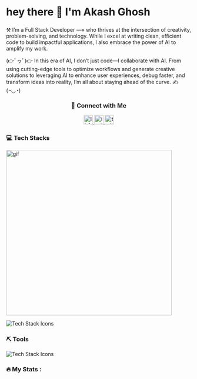 <h1 align="left">hey there 👋 I'm Akash Ghosh</h1>

###

<span style="fontWeight:bold;">⚒️ I’m a Full Stack Developer </span>—»<span align="left"> who thrives at the intersection of creativity, problem-solving, and technology. While I excel at writing clean, efficient code to build impactful applications, I also embrace the power of AI to amplify my work.

(👉ﾟヮﾟ)👉 In this era of AI, I don’t just code—I collaborate with AI. From using cutting-edge tools to optimize workflows and generate creative solutions to leveraging AI to enhance user experiences, debug faster, and transform ideas into reality, I’m all about staying ahead of the curve.</span> ✍️(◔◡◔)

<h3 align="center">🔗 Connect with Me</h3>
<p align="center">
  <a href="https://www.linkedin.com/in/akash-ghosh-7b0210302?utm_source=share&utm_campaign=share_via&utm_content=profile&utm_medium=android_app" target="_blank">
    <img src="https://img.shields.io/static/v1?message=LinkedIn&logo=linkedin&label=&color=0077B5&logoColor=white&labelColor=&style=for-the-badge" height="25" alt="linkedin logo"  />
  </a>
  <a href="https://www.instagram.com/codingaksh?igsh=cDIzMzI5bHhnMXRp" target="_blank">
    <img src="https://img.shields.io/static/v1?message=Instagram&logo=instagram&label=&color=E4405F&logoColor=white&labelColor=&style=for-the-badge" height="25" alt="instagram logo"  />
  </a>
  <a href="https://x.com/Akash_Ghosh1111" target="_blank">
    <img src="https://img.shields.io/static/v1?message=Twitter&logo=twitter&label=&color=1DA1F2&logoColor=white&labelColor=&style=for-the-badge" height="25" alt="twitter logo"  />
  </a>
</p>

###

<h3>💻 Tech Stacks</h3>

<img src="https://media2.giphy.com/media/TaYmMYLtP0RvpDzgn4/giphy.gif?cid=790b76112q7petdntm5jti9e7gxmwu1nwap3v0k59fdu07n3&ep=v1_gifs_search&rid=giphy.gif&ct=g" alt="gif" width="450" height="450" />

<p>
  <img src="https://skillicons.dev/icons?i=html,css,js,ts,nodejs,react,tailwind,nextjs,redis,mongodb,mysql,postgres,python,flask,graphql,docker,fastapi" alt="Tech Stack Icons" />
</p>

###

<h3>⛏️ Tools</h3>
<p>
  <img src="https://skillicons.dev/icons?i=vscode,prisma,postman,vercel,tensorflow,scikitlearn" alt="Tech Stack Icons" />
</p>

###

<h3 align="left">🔥   My Stats :</h3>

###
